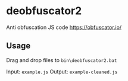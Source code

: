 # deobfuscator2

Anti obfuscation JS code <https://obfuscator.io/>

## Usage

Drag and drop files to `bin\deobfuscator2.bat`

Input: `example.js`
Output: `example-cleaned.js`
